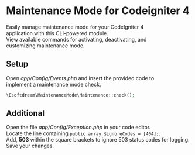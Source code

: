 # Maintenance Mode for Codeigniter 4

Easily manage maintenance mode for your CodeIgniter 4 \
application with this CLI-powered module.\
View available commands for activating, deactivating, and \
customizing maintenance mode.

## Setup

Open *app/Config/Events.php* and insert the provided code to\
implement a maintenance mode check.

```php
\Esoftdream\MaintenanceMode\Maintenance::check();
```
## Additional

Open the file _app/Config/Exception.php_ in your code editor.\
Locate the line containing `public array $ignoreCodes = [404];`.\
Add, **503** within the square brackets to ignore 503 status codes for logging.\
Save your changes.
